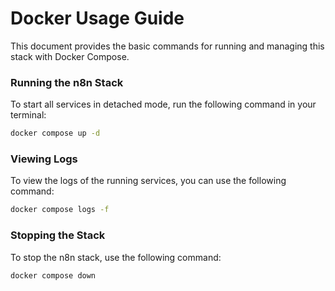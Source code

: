 # Docker Usage Guide

This document provides the basic commands for running and managing this stack with Docker Compose.

### Running the n8n Stack

To start all services in detached mode, run the following command in your terminal:

```bash
docker compose up -d
```

### Viewing Logs

To view the logs of the running services, you can use the following command:

```bash
docker compose logs -f
```

### Stopping the Stack

To stop the n8n stack, use the following command:

```bash
docker compose down
```
